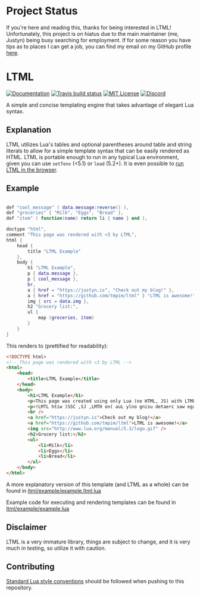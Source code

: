 # Project Status
If you're here and reading this, thanks for being interested in LTML! Unfortunately, this project is on hiatus due to the main maintainer (me, Justyn) being busy searching for employment. If for some reason you have tips as to places I can get a job, you can find my email on my GitHub profile [here](https://github.com/Lustyn).

# LTML

[![Documentation](https://img.shields.io/badge/-docs-blue.svg?style=flat-square)](https://tmpim.github.io/ltml) [![Travis build status](https://img.shields.io/travis/tmpim/ltml.svg?style=flat-square)](https://travis-ci.org/tmpim/ltml) [![MIT License](https://img.shields.io/github/license/tmpim/ltml.svg?style=flat-square)](LICENSE) [![Discord](https://img.shields.io/discord/591488795040546818.svg?style=flat-square)](https://discord.gg/gd4KZvE)

A simple and concise templating engine that takes advantage of elegant Lua syntax.

## Explanation

LTML utilizes Lua's tables and optional parentheses around table and string literals to allow for a simple template syntax that can be easily rendered as HTML. LTML is portable enough to run in any typical Lua environment, given you can use `setfenv` (<5.1) or `load` (5.2+). It is even possible to [run LTML in the browser](https://github.com/tmpim/ltml-react).

## Example

```lua

def "cool_message" ( data.message:reverse() ),
def "groceries" { "Milk", "Eggs", "Bread" },
def "item" ( function(name) return li { name } end ),

doctype "html",
comment "This page was rendered with <3 by LTML",
html {
    head {
        title "LTML Example"
    },
    body {
        h1 "LTML Example",
        p { data.message },
        p { cool_message },
        br,
        a { href = "https://justyn.is", "Check out my blog!" },
        a { href = "https://github.com/tmpim/ltml" } "LTML is awesome!",
        img { src = data.img },
        h2 "Grocery list:",
        ul {
            map (groceries, item)
        }
    }
}
```

This renders to (prettified for readability):

```html
<!DOCTYPE html>
<!-- This page was rendered with <3 by LTML -->
<html>
    <head>
        <title>LTML Example</title>
    </head>
    <body>
        <h1>LTML Example</h1>
        <p>This page was created using only Lua (no HTML, JS) with LTML!</p>
        <p>!LMTL htiw )SSC ,SJ ,LMTH on( auL ylno gnisu detaerc saw egap sihT</p>
        <br />
        <a href="https://justyn.is">Check out my blog!</a>
        <a href="https://github.com/tmpim/ltml">LTML is awesome!</a>
        <img src="http://www.lua.org/manual/5.3/logo.gif" />
        <h2>Grocery list:</h2>
        <ul>
            <li>Milk</li>
            <li>Eggs</li>
            <li>Bread</li>
        </ul>
    </body>
</html>
```

A more explanatory version of this template (and LTML as a whole) can be found in [ltml/example/example.ltml.lua](ltml/example/example.ltml.lua)

Example code for executing and rendering templates can be found in [ltml/example/example.lua](ltml/example/example.lua)

## Disclaimer

LTML is a very immature library, things are subject to change, and it is very much in testing, so utilize it with caution.

## Contributing

[Standard Lua style conventions](http://lua-users.org/wiki/LuaStyleGuide) should be followed when pushing to this repository.
